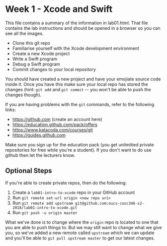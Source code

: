 # Week 1 - Xcode and Swift

This file contains a summary of the information in lab01.html. That file contains the lab 
instructions and should be opened in a browser so you can see all the images.

* Clone this git repo
* Familiarise yourself with the Xcode development environment
* Create a new Xcode project
* Write a Swift program
* Debug a Swift program
* Commit changes to your local repository

You should have created a new project and have your emojiate source code inside
it. Once you have this make sure your local repo has stored the changes (hint:
`git add` and `git commit` -- you won't be able to push the changes though).

If you are having problems with the `git` commands, refer to the following links:

* https://github.com (create an account here)
* https://education.github.com/pack/offers
* https://www.katacoda.com/courses/git
* https://guides.github.com

Make sure you sign up for the education pack (you get unlimitied private 
repositories for free while you're a student). If you don't want to do use 
github then let the lecturers know.

## Optional Steps

If you're able to create private repos, then do the following:

1. Create a `lab01-intro-to-xcode` repo in your GitHub account
2. Run `git remote set-url origin <new repo uri>`
3. Run `git remote add upstream git@github.com:oucs-cosc346-s2-2018/lab01-intro-to-xcode.git`
4. Run `git push -u origin master`

What we've done is to change where the `origin` repo is located to one that you are able to 
push things to. But we may still want to change what we give you, so we've added a new remote 
called `upstream` which we can update and you'll be able to `git pull upstream master` to get 
our latest changes.
